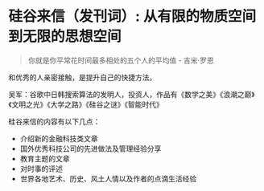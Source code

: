 # 硅谷来信（发刊词）: 从有限的物质空间到无限的思想空间

> 你就是你平常花时间最多相处的五个人的平均值 - 吉米·罗恩

和优秀的人亲密接触，是提升自己的快捷方法。

吴军：谷歌中日韩搜索算法的发明人，投资人，作品有《数学之美》《浪潮之巅》《文明之光》《大学之路》《硅谷之谜》《智能时代》

硅谷来信的内容有以下几点：

- 介绍新的金融科技类文章
- 国外优秀科技公司的先进做法及管理经验分享
- 教育主题的文章
- 对时事的评述
- 世界各地艺术、历史、风土人情以及作者的点滴生活经验
